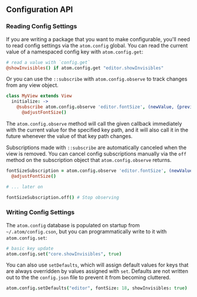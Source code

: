## Configuration API

### Reading Config Settings

If you are writing a package that you want to make configurable, you'll need to
read config settings via the `atom.config` global. You can read the current
value of a namespaced config key with `atom.config.get`:

```coffeescript
# read a value with `config.get`
@showInvisibles() if atom.config.get "editor.showInvisibles"
```

Or you can use the `::subscribe` with `atom.config.observe` to track changes
from any view object.

```coffeescript
class MyView extends View
  initialize: ->
    @subscribe atom.config.observe 'editor.fontSize', (newValue, {previous}) =>
      @adjustFontSize()
```

The `atom.config.observe` method will call the given callback immediately with
the current value for the specified key path, and it will also call it in the
future whenever the value of that key path changes.

Subscriptions made with `::subscribe` are automatically canceled when the
view is removed. You can cancel config subscriptions manually via the
`off` method on the subscription object that `atom.config.observe` returns.

```coffeescript
fontSizeSubscription = atom.config.observe 'editor.fontSize', (newValue, {previous}) =>
  @adjustFontSize()

# ... later on

fontSizeSubscription.off() # Stop observing
```

### Writing Config Settings

The `atom.config` database is populated on startup from `~/.atom/config.cson`,
but you can programmatically write to it with `atom.config.set`:

```coffeescript
# basic key update
atom.config.set("core.showInvisibles", true)
```

You can also use `setDefaults`, which will assign default values for keys that
are always overridden by values assigned with `set`. Defaults are not written
out to the the `config.json` file to prevent it from becoming cluttered.

```coffeescript
atom.config.setDefaults("editor", fontSize: 18, showInvisibles: true)
```
